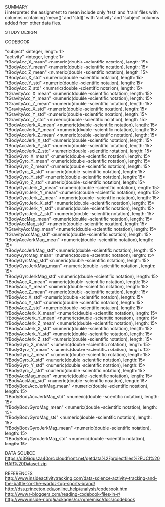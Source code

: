  
 SUMMARY  
 i interpreted the assignment to mean include only 'test' and 'train' files with columns containing
 'mean()' and 'std()' with 'activity' and 'subject' columns added from other data files.
 
 STUDY DESIGN  
 
 
 CODEBOOK  

 "subject"  <integer, length: 1>  
 "activity"  <integer, length: 1>  
 "tBodyAcc_X_mean"  <numeric(double -scientific notation), length: 15>  
 "tBodyAcc_Y_mean"  <numeric(double -scientific notation), length: 15>  
 "tBodyAcc_Z_mean"  <numeric(double -scientific notation), length: 15>  
 "tBodyAcc_X_std"  <numeric(double -scientific notation), length: 15>  
 "tBodyAcc_Y_std"  <numeric(double -scientific notation), length: 15>  
 "tBodyAcc_Z_std"  <numeric(double -scientific notation), length: 15>  
 "tGravityAcc_X_mean"  <numeric(double -scientific notation), length: 15>  
 "tGravityAcc_Y_mean"  <numeric(double -scientific notation), length: 15>  
 "tGravityAcc_Z_mean"  <numeric(double -scientific notation), length: 15>  
 "tGravityAcc_X_std"  <numeric(double -scientific notation), length: 15>  
 "tGravityAcc_Y_std"  <numeric(double -scientific notation), length: 15>  
 "tGravityAcc_Z_std"  <numeric(double -scientific notation), length: 15>  
 "tBodyAccJerk_X_mean"  <numeric(double -scientific notation), length: 15>  
 "tBodyAccJerk_Y_mean"  <numeric(double -scientific notation), length: 15>  
 "tBodyAccJerk_Z_mean"  <numeric(double -scientific notation), length: 15>  
 "tBodyAccJerk_X_std"  <numeric(double -scientific notation), length: 15>  
 "tBodyAccJerk_Y_std"  <numeric(double -scientific notation), length: 15>  
 "tBodyAccJerk_Z_std"  <numeric(double -scientific notation), length: 15>  
 "tBodyGyro_X_mean"  <numeric(double -scientific notation), length: 15>  
 "tBodyGyro_Y_mean"  <numeric(double -scientific notation), length: 15>  
 "tBodyGyro_Z_mean"  <numeric(double -scientific notation), length: 15>  
 "tBodyGyro_X_std"  <numeric(double -scientific notation), length: 15>  
 "tBodyGyro_Y_std"  <numeric(double -scientific notation), length: 15>  
 "tBodyGyro_Z_std"  <numeric(double -scientific notation), length: 15>  
 "tBodyGyroJerk_X_mean"  <numeric(double -scientific notation), length: 15>  
 "tBodyGyroJerk_Y_mean"  <numeric(double -scientific notation), length: 15>  
 "tBodyGyroJerk_Z_mean"  <numeric(double -scientific notation), length: 15>  
 "tBodyGyroJerk_X_std"  <numeric(double -scientific notation), length: 15>  
 "tBodyGyroJerk_Y_std"  <numeric(double -scientific notation), length: 15>  
 "tBodyGyroJerk_Z_std"  <numeric(double -scientific notation), length: 15>  
 "tBodyAccMag_mean"  <numeric(double -scientific notation), length: 15>  
 "tBodyAccMag_std"  <numeric(double -scientific notation), length: 15>  
 "tGravityAccMag_mean"  <numeric(double -scientific notation), length: 15>  
 "tGravityAccMag_std"  <numeric(double -scientific notation), length: 15>  
 "tBodyAccJerkMag_mean"  <numeric(double -scientific notation), length: 15>  
 "tBodyAccJerkMag_std"  <numeric(double -scientific notation), length: 15>  
 "tBodyGyroMag_mean"  <numeric(double -scientific notation), length: 15>  
 "tBodyGyroMag_std"  <numeric(double -scientific notation), length: 15>  
 "tBodyGyroJerkMag_mean"  <numeric(double -scientific notation), length: 15>  
 "tBodyGyroJerkMag_std"  <numeric(double -scientific notation), length: 15>  
 "fBodyAcc_X_mean"  <numeric(double -scientific notation), length: 15>  
 "fBodyAcc_Y_mean"  <numeric(double -scientific notation), length: 15>  
 "fBodyAcc_Z_mean"  <numeric(double -scientific notation), length: 15>  
 "fBodyAcc_X_std"  <numeric(double -scientific notation), length: 15>  
 "fBodyAcc_Y_std"  <numeric(double -scientific notation), length: 15>  
 "fBodyAcc_Z_std"  <numeric(double -scientific notation), length: 15>  
 "fBodyAccJerk_X_mean"  <numeric(double -scientific notation), length: 15>  
 "fBodyAccJerk_Y_mean"  <numeric(double -scientific notation), length: 15>  
 "fBodyAccJerk_Z_mean"  <numeric(double -scientific notation), length: 15>  
 "fBodyAccJerk_X_std"  <numeric(double -scientific notation), length: 15>  
 "fBodyAccJerk_Y_std"  <numeric(double -scientific notation), length: 15>  
 "fBodyAccJerk_Z_std"  <numeric(double -scientific notation), length: 15>  
 "fBodyGyro_X_mean"  <numeric(double -scientific notation), length: 15>  
 "fBodyGyro_Y_mean"  <numeric(double -scientific notation), length: 15>  
 "fBodyGyro_Z_mean"  <numeric(double -scientific notation), length: 15>  
 "fBodyGyro_X_std"  <numeric(double -scientific notation), length: 15>  
 "fBodyGyro_Y_std"  <numeric(double -scientific notation), length: 15>  
 "fBodyGyro_Z_std"  <numeric(double -scientific notation), length: 15>  
 "fBodyAccMag_mean"  <numeric(double -scientific notation), length: 15>  
 "fBodyAccMag_std"  <numeric(double -scientific notation), length: 15>  
 "fBodyBodyAccJerkMag_mean"  <numeric(double -scientific notation), length: 15>  
 "fBodyBodyAccJerkMag_std"  <numeric(double -scientific notation), length: 15>  
 "fBodyBodyGyroMag_mean"  <numeric(double -scientific notation), length: 15>  
 "fBodyBodyGyroMag_std"  <numeric(double -scientific notation), length: 15>  
 "fBodyBodyGyroJerkMag_mean"  <numeric(double -scientific notation), length: 15>  
 "fBodyBodyGyroJerkMag_std"  <numeric(double -scientific notation), length: 15>  



DATA SOURCE  
  https://d396qusza40orc.cloudfront.net/getdata%2Fprojectfiles%2FUCI%20HAR%20Dataset.zip  
  
REFERENCES  
  http://www.insideactivitytracking.com/data-science-activity-tracking-and-the-battle-for-the-worlds-top-sports-brand/  
  http://dss.princeton.edu/online_help/analysis/codebook.htm<br>
  http://www.r-bloggers.com/reading-codebook-files-in-r/<br>
  http://www.inside-r.org/packages/cran/memisc/docs/codebook
  
  
